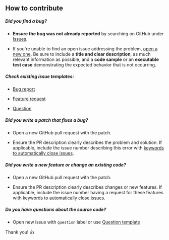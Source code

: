 ## How to contribute

##### Did you find a bug? 

- **Ensure the bug was not already reported** by searching on GitHub under [Issues](https://github.com/maksabuzyarov/gulp-webpack-handlebars/issues).

- If you're unable to find an open issue addressing the problem, [open a new one](https://github.com/maksabuzyarov/gulp-webpack-handlebars/issues/new). Be sure to include a **title and clear description**, as much relevant information as possible, and a **code sample** or an **executable test case** demonstrating the expected behavior that is not occurring. 

  

##### Check existing issue templates:

- [Bug report](https://github.com/maksabuzyarov/gulp-webpack-handlebars/issues/new?assignees=maksabuzyarov&labels=bug&template=bug_report.md)

- [Feature request](https://github.com/maksabuzyarov/gulp-webpack-handlebars/issues/new?assignees=maksabuzyarov&labels=enhancement&template=feature_request.md)

- [Question](https://github.com/maksabuzyarov/gulp-webpack-handlebars/issues/new?assignees=maksabuzyarov&labels=question&template=question.md)

  

##### Did you write a patch that fixes a bug?

- Open a new GitHub pull request with the patch.

- Ensure the PR description clearly describes the problem and solution. If applicable, include the issue number describing this error with [keywords to automatically close issues](https://help.github.com/en/github/managing-your-work-on-github/closing-issues-using-keywords).

  

##### Did you write a new feature or change an existing code?

- Open a new GitHub pull request with the patch.

- Ensure the PR description clearly describes changes or new features. If applicable, include the issue number having a request for these features with [keywords to automatically close issues](https://help.github.com/en/github/managing-your-work-on-github/closing-issues-using-keywords).

  

##### Do you have questions about the source code?

- Open new issue with `question` label or use [Question template](https://github.com/maksabuzyarov/gulp-webpack-handlebars/issues/new?assignees=maksabuzyarov&labels=question&template=question.md)



Thank you! :+1: 
